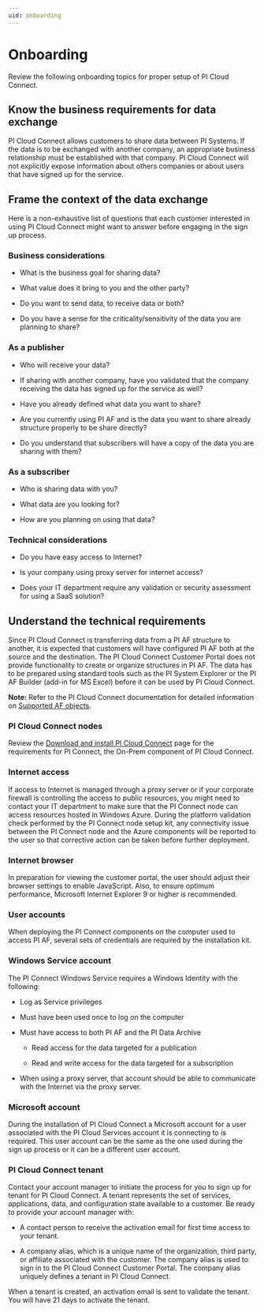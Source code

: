 ```yaml
---
uid: onboarding
---
```


# Onboarding
 
Review the following onboarding topics for proper setup of PI Cloud Connect.

## Know the business requirements for data exchange
 
PI Cloud Connect allows customers to share data between PI Systems. If the data is to be exchanged with another company, an appropriate business relationship must be established with that company. PI Cloud Connect will not explicitly expose information about others companies or about users that have signed up for the service.

## Frame the context of the data exchange
 
 Here is a non-exhaustive list of questions that each customer interested in using PI Cloud Connect might want to answer before engaging in the sign up process.
 

### Business considerations
- What is the business goal for sharing data?

- What value does it bring to you and the other party?

- Do you want to send data, to receive data or both?

- Do you have a sense for the criticality/sensitivity of the data you are planning to share?

### As a publisher

- Who will receive your data?

- If sharing with another company, have you validated that the company receiving the data has signed up for the service as well?

- Have you already defined what data you want to share?

- Are you currently using PI AF and is the data you want to share already structure properly to be share directly?

- Do you understand that subscribers will have a copy of the data you are sharing with them?
	 
### As a subscriber

- Who is sharing data with you?

- What data are you looking for?

- How are you planning on using that data?

### Technical considerations

- Do you have easy access to Internet?

- Is your company using proxy server for internet access?

- Does your IT department require any validation or security assessment for using a SaaS solution?

## Understand the technical requirements
 
Since PI Cloud Connect is transferring data from a PI AF structure to another, it is expected that customers will have configured PI AF both at the source and the destination. The PI Cloud Connect Customer Portal does not provide functionality to create or organize structures in PI AF. The data has to be prepared using standard tools such as the PI System Explorer or the PI AF Builder (add-in for MS Excel) before it can be used by PI Cloud Connect.

**Note:** Refer to the PI Cloud Connect documentation for detailed information on [Supported AF objects](xref:supported-af-objects).

### PI Cloud Connect nodes

Review the [Download and install PI Cloud Connect](xref:download-and-install) page for the requirements for PI Connect, the On-Prem component of PI Cloud Connect.

### Internet access

If access to Internet is managed through a proxy server or if your corporate firewall is controlling the access to public resources, you might need to contact your IT department to make sure that the PI Connect node can access resources hosted in Windows Azure. During the platform validation check performed by the PI Connect node setup kit, any connectivity issue between the PI Connect node and the Azure components will be reported to the user so that corrective action can be taken before further deployment.

### Internet browser

In preparation for viewing the customer portal, the user should adjust their browser settings to enable JavaScript. Also, to ensure optimum performance, Microsoft Internet Explorer 9 or higher is recommended.
 
### User accounts

When deploying the PI Connect components on the computer used to access PI AF, several sets of credentials are required by the installation kit.
 
### Windows Service account

The PI Connect Windows Service requires a Windows Identity with the following:

- Log as Service privileges
		 
- Must have been used once to log on the computer
		 
- Must have access to both PI AF and the PI Data Archive
			
  - Read access for the data targeted for a publication
			
  - Read and write access for the data targeted for a subscription

- When using a proxy server, that account should be able to communicate with the Internet via the proxy server.

### Microsoft account

During the installation of PI Cloud Connect a Microsoft account for a user associated with the PI Cloud Services account it is connecting to is required. This user account can be the same as the one used during the sign up process or it can be a different user account.
 
### PI Cloud Connect tenant

Contact your account manager to initiate the process for you to sign up for tenant for PI Cloud Connect. A tenant represents the set of services, applications, data, and configuration state available to a customer. Be ready to provide your account manager with:

- A contact person to receive the activation email for first time access to your tenant.

- A company alias, which is a unique name of the organization, third party, or affiliate associated with the customer. The company alias is used to sign in to the PI Cloud Connect Customer Portal. The company alias uniquely defines a tenant in PI Cloud Connect.

When a tenant is created, an activation email is sent to validate the tenant. You will have 21 days to activate the tenant.

